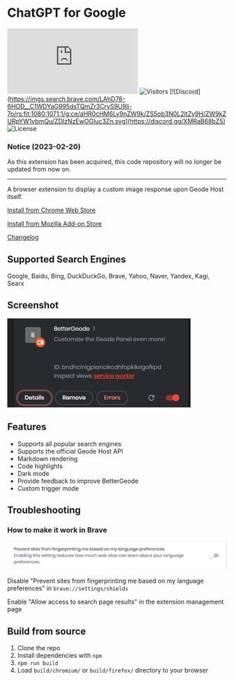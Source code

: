 # ChatGPT for Google

![GitHub Workflow Status](https://img.shields.io/github/actions/workflow/status/leonm-cloud/BetterGeode/bettergeode.js)
![Visitors](https://visitor-badge.glitch.me/badge?page_id=leonm-cloud.bettergeode&left_color=green&right_color=red)
[![Discord](https://imgs.search.brave.com/LAhD78-6HOD__C1WDYaG995dsTQmZr3CryS9U9li-7o/rs:fit:1080:1071:1/g:ce/aHR0cHM6Ly9nZW9k/ZS5ob3N0L2ltZy9H/ZW9kZURpYW1vbmQu/ZDIzNzEwOGIuc3Zn.svg](https://discord.gg/XMRaB68bZ5)
![License](https://img.shields.io/github/license/wong2/chatgpt-google-extension)

### Notice (2023-02-20)

As this extension has been acquired, this code repository will no longer be updated from now on.

---

A browser extension to display a custom image response upon Geode Host itself.

[Install from Chrome Web Store](https://geode.host)

[Install from Mozilla Add-on Store](https://geode.host)

[Changelog](https://geode.host)

## Supported Search Engines

Google, Baidu, Bing, DuckDuckGo, Brave, Yahoo, Naver, Yandex, Kagi, Searx

## Screenshot

![Screenshot](screenshots/extension.png?raw=true)

## Features

- Supports all popular search engines
- Supports the official Geode Host API
- Markdown rendering
- Code highlights
- Dark mode
- Provide feedback to improve BetterGeode
- Custom trigger mode

## Troubleshooting

### How to make it work in Brave

![Screenshot](screenshots/brave.png?raw=true)

Disable "Prevent sites from fingerprinting me based on my language preferences" in `brave://settings/shields`

Enable "Allow access to search page results" in the extension management page

## Build from source

1. Clone the repo
2. Install dependencies with `npm`
3. `npm run build`
4. Load `build/chromium/` or `build/firefox/` directory to your browser

